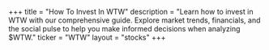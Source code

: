 +++
title = "How To Invest In WTW"
description = "Learn how to invest in WTW with our comprehensive guide. Explore market trends, financials, and the social pulse to help you make informed decisions when analyzing $WTW."
ticker = "WTW"
layout = "stocks"
+++


